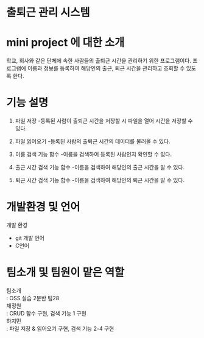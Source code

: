 # 출퇴근 관리 시스템

# mini project 에 대한 소개
학교, 회사와 같은 단체에 속한 사람들의 출퇴근 시간을 관리하기 위한 프로그램이다.
프로그램에 이름과 정보를 등록하여 해당인의 출근, 퇴근 시간을 관리하고 조회할 수 있도록 한다.

# 기능 설명
1. 파일 저장
-등록된 사람이 출퇴근 시간을 저장할 시 파일을 열어 시간을 저장할 수 있다.

2. 파일 읽어오기
-등록된 사람의 출퇴근 시간의 데이터를 불러올 수 있다.

3. 이름 검색 기능 함수
-이름을 검색하여 등록된 사람인지 확인할 수 있다.

4. 출근 시간 검색 기능 함수
-이름을 검색하여 해당인의 출근 시간을 알 수 있다.

5. 퇴근 시간 검색 기능 함수
-이름을 검색하여 해당인의 퇴근 시간을 알 수 있다.

# 개발환경 및 언어
개발 환경
- git
개발 언어 
- C언어
# 팀소개 및 팀원이 맡은 역할
팀소개  
: OSS 실습 2분반 팀28  
채정원  
: CRUD 함수 구현, 검색 기능 1 구현  
하지민  
: 파일 저장 & 읽어오기 구현, 검색 기능 2-4 구현  
